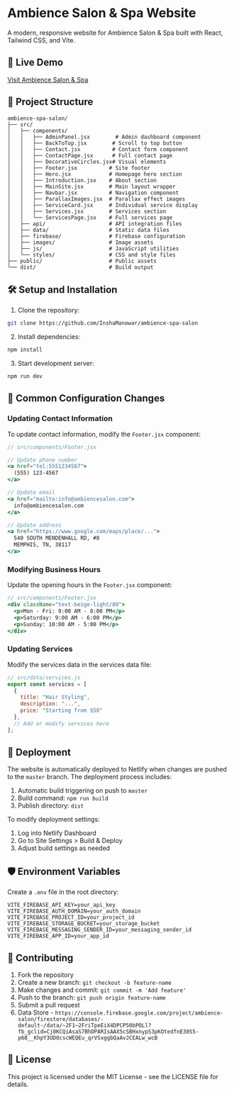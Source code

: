# Ambience Salon & Spa Website

A modern, responsive website for Ambience Salon & Spa built with React, Tailwind CSS, and Vite.

## 🚀 Live Demo
[Visit Ambience Salon & Spa](https://ambiencesalonandspa.com/)

## 📁 Project Structure

```
ambience-spa-salon/
├── src/
│   ├── components/
│   │   ├── AdminPanel.jsx        # Admin dashboard component
│   │   ├── BackToTop.jsx        # Scroll to top button
│   │   ├── Contact.jsx          # Contact form component
│   │   ├── ContactPage.jsx      # Full contact page
│   │   ├── DecorativeCircles.jsx# Visual elements
│   │   ├── Footer.jsx          # Site footer
│   │   ├── Hero.jsx            # Homepage hero section
│   │   ├── Introduction.jsx    # About section
│   │   ├── MainSite.jsx        # Main layout wrapper
│   │   ├── Navbar.jsx          # Navigation component
│   │   ├── ParallaxImages.jsx  # Parallax effect images
│   │   ├── ServiceCard.jsx     # Individual service display
│   │   ├── Services.jsx        # Services section
│   │   └── ServicesPage.jsx    # Full services page
│   ├── api/                    # API integration files
│   ├── data/                   # Static data files
│   ├── firebase/               # Firebase configuration
│   ├── images/                 # Image assets
│   ├── js/                     # JavaScript utilities
│   └── styles/                 # CSS and style files
├── public/                     # Public assets
└── dist/                       # Build output
```

## 🛠 Setup and Installation

1. Clone the repository:
```bash
git clone https://github.com/InshaManowar/ambience-spa-salon
```

2. Install dependencies:
```bash
npm install
```

3. Start development server:
```bash
npm run dev
```

## 🔄 Common Configuration Changes

### Updating Contact Information

To update contact information, modify the `Footer.jsx` component:

```jsx
// src/components/Footer.jsx

// Update phone number
<a href="tel:5551234567">
  (555) 123-4567
</a>

// Update email
<a href="mailto:info@ambiencesalon.com">
  info@ambiencesalon.com
</a>

// Update address
<a href="https://www.google.com/maps/place/...">
  540 SOUTH MENDENHALL RD, #8
  MEMPHIS, TN, 38117
</a>
```

### Modifying Business Hours

Update the opening hours in the `Footer.jsx` component:

```jsx
// src/components/Footer.jsx
<div className="text-beige-light/80">
  <p>Mon - Fri: 9:00 AM - 8:00 PM</p>
  <p>Saturday: 9:00 AM - 6:00 PM</p>
  <p>Sunday: 10:00 AM - 5:00 PM</p>
</div>
```

### Updating Services

Modify the services data in the services data file:

```javascript
// src/data/services.js
export const services = [
  {
    title: "Hair Styling",
    description: "...",
    price: "Starting from $50"
  },
  // Add or modify services here
];
```

## 🚀 Deployment

The website is automatically deployed to Netlify when changes are pushed to the `master` branch. The deployment process includes:

1. Automatic build triggering on push to `master`
2. Build command: `npm run build`
3. Publish directory: `dist`

To modify deployment settings:
1. Log into Netlify Dashboard
2. Go to Site Settings > Build & Deploy
3. Adjust build settings as needed

## 🛡️ Environment Variables

Create a `.env` file in the root directory:

```env
VITE_FIREBASE_API_KEY=your_api_key
VITE_FIREBASE_AUTH_DOMAIN=your_auth_domain
VITE_FIREBASE_PROJECT_ID=your_project_id
VITE_FIREBASE_STORAGE_BUCKET=your_storage_bucket
VITE_FIREBASE_MESSAGING_SENDER_ID=your_messaging_sender_id
VITE_FIREBASE_APP_ID=your_app_id
```

## 🤝 Contributing

1. Fork the repository
2. Create a new branch: `git checkout -b feature-name`
3. Make changes and commit: `git commit -m 'Add feature'`
4. Push to the branch: `git push origin feature-name`
5. Submit a pull request
6. Data Store - `https://console.firebase.google.com/project/ambience-salon/firestore/databases/-default-/data/~2F1~2FriTpeEiX4DPCP50bPOLl?fb_gclid=Cj0KCQiAsaS7BhDPARIsAAX5cSBHxnypS3pKOtedfnE30S5-p68__KhpY3UDOcscWEQEu_qrVSxggbQaAvJCEALw_wcB`

## 📝 License

This project is licensed under the MIT License - see the LICENSE file for details.